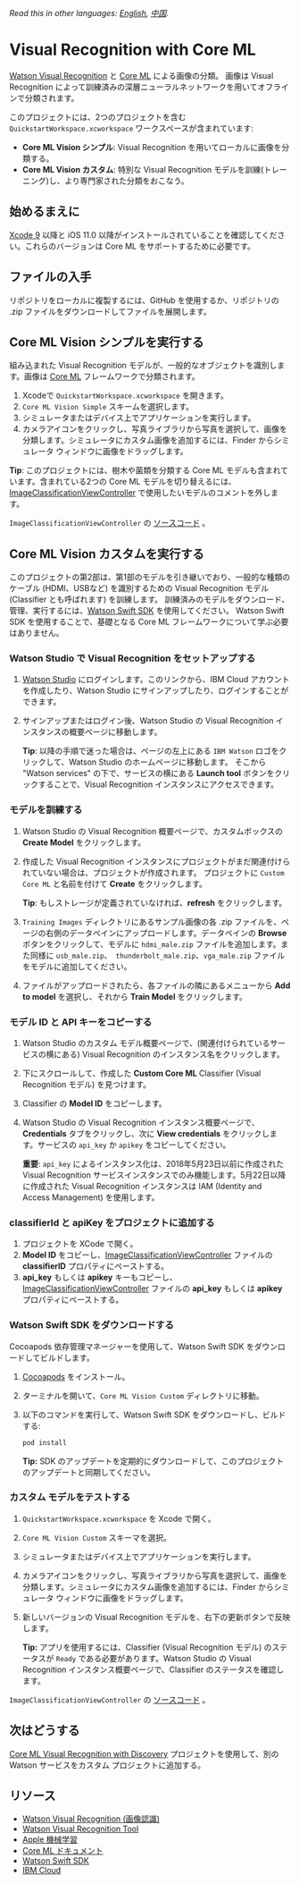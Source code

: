 *Read this in other languages: [English](README.md), [中国](README-cn.md).*

# Visual Recognition with Core ML

[Watson Visual Recognition](https://www.ibm.com/watson/services/visual-recognition/) と [Core ML](https://developer.apple.com/machine-learning/) による画像の分類。
画像は Visual Recognition によって訓練済みの深層ニューラルネットワークを用いてオフラインで分類されます。


このプロジェクトには、2つのプロジェクトを含む `QuickstartWorkspace.xcworkspace` ワークスペースが含まれています:

- **Core ML Vision シンプル**: Visual Recognition を用いてローカルに画像を分類する。
- **Core ML Vision カスタム**: 特別な Visual Recognition モデルを訓練(トレーニング)し、より専門家された分類をおこなう。

## 始めるまえに

[Xcode 9][xcode_download] 以降と iOS 11.0 以降がインストールされていることを確認してください。これらのバージョンは Core ML をサポートするために必要です。

## ファイルの入手

リポジトリをローカルに複製するには、GitHub を使用するか、リポジトリの .zip ファイルをダウンロードしてファイルを展開します。

## Core ML Vision シンプルを実行する

組み込まれた Visual Recognition モデルが、一般的なオブジェクトを識別します。画像は [Core ML](https://developer.apple.com/documentation/coreml) フレームワークで分類されます。

1. Xcodeで `QuickstartWorkspace.xcworkspace` を開きます。
2. `Core ML Vision Simple` スキームを選択します。
3. シミュレータまたはデバイス上でアプリケーションを実行します。
4. カメラアイコンをクリックし、写真ライブラリから写真を選択して、画像を分類します。シミュレータにカスタム画像を追加するには、Finder からシミュレータ ウィンドウに画像をドラッグします。

**Tip**: このプロジェクトには、樹木や菌類を分類する Core ML モデルも含まれています。含まれている2つの Core ML モデルを切り替えるには、[ImageClassificationViewController](../master/Core%20ML%20Vision%20Simple/Core%20ML%20Vision%20Simple/ImageClassificationViewController.swift#L35-L39) で使用したいモデルのコメントを外します。

`ImageClassificationViewController` の [ソースコード](../master/Core%20ML%20Vision%20Simple/Core%20ML%20Vision%20Simple/ImageClassificationViewController.swift) 。

## Core ML Vision カスタムを実行する

このプロジェクトの第2部は、第1部のモデルを引き継いでおり、一般的な種類のケーブル (HDMI、USBなど) を識別するための Visual Recognition モデル (Classifier とも呼ばれます) を訓練します。
訓練済みのモデルをダウンロード、管理、実行するには、[Watson Swift SDK](https://github.com/watson-developer-cloud/swift-sdk) を使用してください。
Watson Swift SDK を使用することで、基礎となる Core ML フレームワークについて学ぶ必要はありません。

### Watson Studio で Visual Recognition をセットアップする

1.  [Watson Studio][watson_studio_visrec_tooling] にログインします。このリンクから、IBM Cloud アカウントを作成したり、Watson Studio にサインアップしたり、ログインすることができます。
2.  サインアップまたはログイン後、Watson Studio の Visual Recognition インスタンスの概要ページに移動します。

    **Tip**: 以降の手順で迷った場合は、ページの左上にある `IBM Watson` ロゴをクリックして、Watson Studio のホームページに移動します。 そこから "Watson services" の下で、サービスの横にある **Launch tool** ボタンをクリックすることで、Visual Recognition インスタンスにアクセスできます。

### モデルを訓練する

1.  Watson Studio の Visual Recognition 概要ページで、カスタムボックスの **Create Model** をクリックします。
2.  作成した Visual Recognition インスタンスにプロジェクトがまだ関連付けられていない場合は、プロジェクトが作成されます。 プロジェクトに `Custom Core ML` と名前を付けて **Create** をクリックします。

    **Tip**: もしストレージが定義されていなければ、**refresh** をクリックします。

3.  `Training Images` ディレクトリにあるサンプル画像の各 .zip ファイルを、ページの右側のデータペインにアップロードします。データペインの **Browse** ボタンをクリックして、モデルに `hdmi_male.zip` ファイルを追加します。また同様に `usb_male.zip`、` thunderbolt_male.zip`、`vga_male.zip` ファイルをモデルに追加してください。
4.  ファイルがアップロードされたら、各ファイルの隣にあるメニューから **Add to model** を選択し、それから **Train Model** をクリックします。

### モデル ID と API キーをコピーする

1.  Watson Studio のカスタム モデル概要ページで、(関連付けられているサービスの横にある) Visual Recognition のインスタンス名をクリックします。
2.  下にスクロールして、作成した **Custom Core ML** Classifier (Visual Recognition モデル) を見つけます。
3.  Classifier の **Model ID** をコピーします。
4.  Watson Studio の Visual Recognition インスタンス概要ページで、**Credentials** タブをクリックし、次に **View credentials** をクリックします。サービスの `api_key` か `apikey` をコピーしてください。

    **重要**: `api_key` によるインスタンス化は、2018年5月23日以前に作成された Visual Recognition サービスインスタンスでのみ機能します。5月22日以降に作成された Visual Recognition インスタンスは IAM (Identity and Access Management) を使用します。

### classifierId と apiKey をプロジェクトに追加する

1.  プロジェクトを XCode で開く。
2.  **Model ID** をコピーし、[ImageClassificationViewController](../master/Core%20ML%20Vision%20Custom/Core%20ML%20Vision%20Custom/ImageClassificationViewController.swift) ファイルの **classifierID** プロパティにペーストする。
3.  **api_key** もしくは **apikey** キーもコピーし、[ImageClassificationViewController](../master/Core%20ML%20Vision%20Custom/Core%20ML%20Vision%20Custom/ImageClassificationViewController.swift) ファイルの **api_key** もしくは **apikey** プロパティにペーストする。

### Watson Swift SDK をダウンロードする

Cocoapods 依存管理マネージャーを使用して、Watson Swift SDK をダウンロードしてビルドします。

1.  [Cocoapods](https://cocoapods.org/) をインストール。
2.  ターミナルを開いて、`Core ML Vision Custom` ディレクトリに移動。
3.  以下のコマンドを実行して、Watson Swift SDK をダウンロードし、ビルドする:

    ```bash
    pod install
    ```

    **Tip:** SDK のアップデートを定期的にダウンロードして、このプロジェクトのアップデートと同期してください。

### カスタム モデルをテストする

1. `QuickstartWorkspace.xcworkspace` を Xcode で開く。
2. `Core ML Vision Custom` スキーマを選択。
3. シミュレータまたはデバイス上でアプリケーションを実行します。
4. カメラアイコンをクリックし、写真ライブラリから写真を選択して、画像を分類します。シミュレータにカスタム画像を追加するには、Finder からシミュレータ ウィンドウに画像をドラッグします。
5. 新しいバージョンの Visual Recognition モデルを、右下の更新ボタンで反映します。

    **Tip:** アプリを使用するには、Classifier (Visual Recognition モデル) のステータスが `Ready` である必要があります。Watson Studio の Visual Recognition インスタンス概要ページで、Classifier のステータスを確認します。

`ImageClassificationViewController` の [ソースコード](../master/Core%20ML%20Vision%20Custom/Core%20ML%20Vision%20Custom/ImageClassificationViewController.swift) 。

## 次はどうする

[Core ML Visual Recognition with Discovery][vizreq_with_discovery] プロジェクトを使用して、別の Watson サービスをカスタム プロジェクトに追加する。

## リソース

- [Watson Visual Recognition (画像認識)](https://www.ibm.com/watson/jp-ja/developercloud/visual-recognition.html)
- [Watson Visual Recognition Tool][vizreq_tooling]
- [Apple 機械学習](https://developer.apple.com/machine-learning/)
- [Core ML ドキュメント](https://developer.apple.com/documentation/coreml)
- [Watson Swift SDK](https://github.com/watson-developer-cloud/swift-sdk)
- [IBM Cloud](https://cloud.ibm.com)

[vizreq_with_discovery]: https://github.com/watson-developer-cloud/visual-recognition-with-discovery-coreml/
[xcode_download]: https://developer.apple.com/xcode/downloads/
[vizreq_tooling]: https://dataplatform.ibm.com/registration/stepone?context=wdp&apps=watson_studio&target=watson_vision_combined
[watson_studio_visrec_tooling]: https://dataplatform.ibm.com/registration/stepone?target=watson_vision_combined&context=wdp&apps=watson_studio&cm_sp=WatsonPlatform-WatsonPlatform-_-OnPageNavCTA-IBMWatson_VisualRecognition-_-CoreMLGithub
